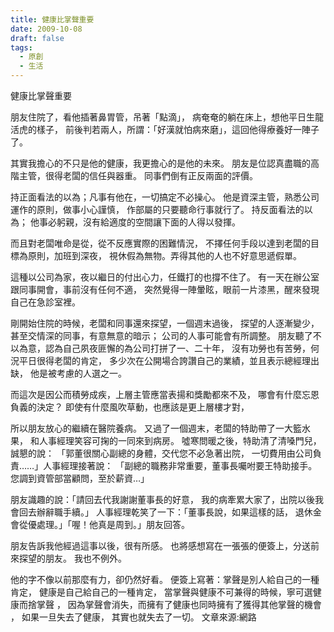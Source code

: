 ```yaml
---
title: 健康比掌聲重要
date: 2009-10-08
draft: false
tags:
  - 原創
  - 生活
---
```

健康比掌聲重要 

朋友住院了，看他插著鼻胃管，吊著「點滴」，
病奄奄的躺在床上，想他平日生龍活虎的樣子，
前後判若兩人，所謂：「好漢就怕病來磨」，這回他得療養好一陣子了。
 
其實我擔心的不只是他的健康，我更擔心的是他的未來。 
朋友是位認真盡職的高階主管，很得老闆的信任與器重。
同事們倒有正反兩面的評價。 

持正面看法的以為；凡事有他在，一切搞定不必操心。
他是資深主管，熟悉公司運作的原則，做事小心謹慎，
作部屬的只要聽命行事就行了。 
持反面看法的以為；
他事必躬親，沒有給適度的空間讓下面的人得以發揮。

而且對老闆唯命是從，從不反應實際的困難情況，
不擇任何手段以達到老闆的目標為原則，加班到深夜，
視休假為無物。弄得其他的人也不好意思遞假單。 

這種以公司為家，夜以繼日的付出心力，任鐵打的也撐不住了。
有一天在辦公室跟同事開會，事前沒有任何不適，
突然覺得一陣暈眩，眼前一片漆黑，醒來發現自己在急診室裡。 

剛開始住院的時候，老闆和同事還來探望，一個週末過後，
探望的人逐漸變少，甚至交情深的同事，有意無意的暗示；
公司的人事可能會有所調整。
朋友聽了不以為意，認為自己夙夜匪懈的為公司打拼了一、二十年，
沒有功勞也有苦勞，何況平日很得老闆的肯定，
多少次在公開場合誇讚自己的業績，並且表示總經理出缺，
他是被考慮的人選之一。

而這次是因公而積勞成疾，上層主管應當表揚和獎勵都來不及，
哪會有什麼忘恩負義的決定？
即使有什麼風吹草動，也應該是更上層樓才對，

所以朋友放心的繼續在醫院養病。 
又過了一個週末，老闆的特助帶了一大籃水果，
和人事經理笑容可掬的一同來到病房。
噓寒問暖之後，特助清了清嗓門兒，誠懇的說：
「郭董很關心副總的身體，交代您不必急著出院，
一切費用由公司負責……」人事經理接著說：
「副總的職務非常重要，董事長囑咐要王特助接手。
您調到資管部當顧問，至於薪資…」 

朋友識趣的說：「請回去代我謝謝董事長的好意，
我的病牽累大家了，出院以後我會回去辦辭職手續。」
人事經理乾笑了一下：「董事長說，如果這樣的話，
退休金會從優處理。」「喔！他真是周到。」朋友回答。 

朋友告訴我他經過這事以後，很有所感。
也將感想寫在一張張的便簽上，分送前來探望的朋友。
我也不例外。 

他的字不像以前那麼有力，卻仍然好看。
便簽上寫著：掌聲是別人給自己的一種肯定，
健康是自己給自己的一種肯定，
當掌聲與健康不可兼得的時候，寧可選健康而捨掌聲 ，
因為掌聲會消失，而擁有了健康也同時擁有了獲得其他掌聲的機會 ，
如果一旦失去了健康， 其實也就失去了一切。     文章來源:網路
